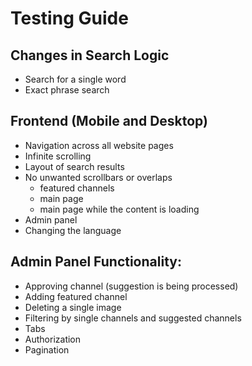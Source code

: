 # Testing Guide

## Changes in Search Logic

- Search for a single word
- Exact phrase search

## Frontend (Mobile and Desktop)

- Navigation across all website pages
- Infinite scrolling
- Layout of search results
- No unwanted scrollbars or overlaps
   + featured channels
   + main page
   + main page while the content is loading
- Admin panel
- Changing the language

## Admin Panel Functionality:

- Approving channel (suggestion is being processed)
- Adding featured channel
- Deleting a single image
- Filtering by single channels and suggested channels
- Tabs
- Authorization
- Pagination
